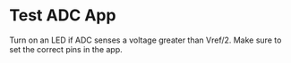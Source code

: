 Test ADC App
=========

Turn on an LED if ADC senses a voltage greater than Vref/2. Make sure to set the correct pins in the app.

